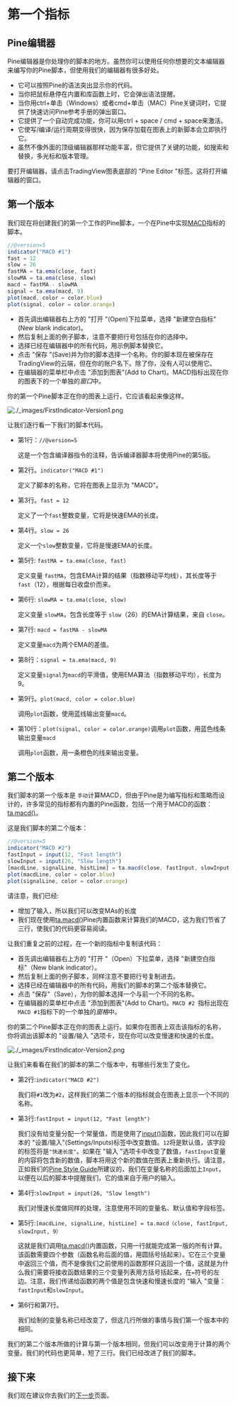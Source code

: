 # 第一个指标

## Pine编辑器

Pine编辑器是你处理你的脚本的地方。虽然你可以使用任何你想要的文本编辑器来编写你的Pine脚本，但使用我们的编辑器有很多好处。

- 它可以按照Pine的语法突出显示你的代码。
- 当你把鼠标悬停在内置和库函数上时，它会弹出语法提醒。
- 当你用ctrl+单击（Windows）或者cmd+单击（MAC）Pine关键词时，它提供了快速访问Pine参考手册的弹出窗口。
- 它提供了一个自动完成功能，你可以用ctrl + space / cmd + space来激活。
- 它使写/编译/运行周期变得很快，因为保存加载在图表上的新脚本会立即执行它。
- 虽然不像外面的顶级编辑器那样功能丰富，但它提供了关键的功能，如搜索和替换，多光标和版本管理。

要打开编辑器，请点击TradingView图表底部的 "Pine Editor "标签。这将打开编辑器的窗口。



## 第一个版本

我们现在将创建我们的第一个工作的Pine脚本，一个在Pine中实现[MACD](https://www.tradingview.com/support/solutions/43000502344-macd-moving-average-convergence-divergence/)指标的脚本。

```javascript
//@version=5
indicator("MACD #1")
fast = 12
slow = 26
fastMA = ta.ema(close, fast)
slowMA = ta.ema(close, slow)
macd = fastMA - slowMA
signal = ta.ema(macd, 9)
plot(macd, color = color.blue)
plot(signal, color = color.orange)
```

- 首先调出编辑器右上方的 "打开 "(Open)下拉菜单，选择 "新建空白指标"(New blank indicator)。
- 然后复制上面的例子脚本，注意不要把行号包括在你的选择中。
- 选择已经在编辑器中的所有代码，用示例脚本替换它。
- 点击 "保存 "(Save)并为你的脚本选择一个名称。你的脚本现在被保存在TradingView的云端，但在你的账户名下。除了你，没有人可以使用它。
- 在编辑器的菜单栏中点击 "添加到图表"(Add to Chart)。MACD指标出现在你的图表下的一个单独的*窗口*中。

你的第一个Pine脚本正在你的图表上运行，它应该看起来像这样。

![./_images/FirstIndicator-Version1.png](https://www.tradingview.com/pine-script-docs/en/v5/_images/FirstIndicator-Version1.png)

让我们逐行看一下我们的脚本代码。

- 第1行：`//@version=5`

  这是一个包含编译器指令的注释，告诉编译器脚本将使用Pine的第5版。

- 第2行。`indicator("MACD #1")`

  定义了脚本的名称，它将在图表上显示为 "MACD"。

- 第3行。`fast = 12`

  定义了一个`fast`整数变量，它将是快速EMA的长度。

- 第4行。`slow = 26`

  定义一个`slow`整数变量，它将是慢速EMA的长度。

- 第5行: `fastMA = ta.ema(close, fast)`

  定义变量 `fastMA`，包含EMA计算的结果（指数移动平均线），其长度等于 `fast`（12），根据每日收盘价而来。

- 第6行: `slowMA = ta.ema(close, slow)`

  定义变量 `slowMA`，包含长度等于 `slow`（26）的EMA计算结果，来自 `close`。

- 第7行: `macd = fastMA - slowMA`

  定义变量`macd`为两个EMA的差值。

- 第8行：`signal = ta.ema(macd, 9)`

  定义变量`signal`为`macd`的平滑值，使用EMA算法（指数移动平均），长度为9。

- 第9行。`plot(macd, color = color.blue)`

  调用`plot`函数，使用蓝线输出变量`macd`。

- 第10行：`plot(signal, color = color.orange)`调用`plot`函数，用蓝色线条输出变量`macd`

  调用`plot`函数，用一条橙色的线来输出变量。
  
  

## 第二个版本

我们脚本的第一个版本是 `手动`计算MACD，但由于Pine是为编写指标和策略而设计的，许多常见的指标都有内置的Pine函数，包括一个用于MACD的函数：[ta.macd()](https://www.tradingview.com/pine-script-reference/v5/#fun_ta{dot}macd)。

这是我们脚本的第二个版本：

```javascript
//@version=5
indicator("MACD #2")
fastInput = input(12, "Fast length")
slowInput = input(26, "Slow length")
[macdLine, signalLine, histLine] = ta.macd(close, fastInput, slowInput, 9)
plot(macdLine, color = color.blue)
plot(signalLine, color = color.orange)
```



请注意，我们已经:

- 增加了输入，所以我们可以改变MAs的长度
- 我们现在使用[ta.macd()](https://www.tradingview.com/pine-script-reference/v5/#fun_ta{dot}macd)Pine内置函数来计算我们的MACD，这为我们节省了三行，使我们的代码更容易阅读。

让我们重复之前的过程，在一个新的指标中复制该代码：

- 首先调出编辑器右上方的 "打开 "（Open）下拉菜单，选择 "新建空白指标"（New blank indicator）。
- 然后复制上面的例子脚本，同样注意不要把行号复制进去。
- 选择已经在编辑器中的所有代码，用我们的脚本的第二个版本替换它。
- 点击 "保存"（Save），为你的脚本选择一个与前一个不同的名称。
- 在编辑器的菜单栏中点击 "添加到图表"(Add to Chart)。`MACD #2 `指标出现在 `MACD #1`指标下的一个单独的*窗格*中。

你的第二个Pine脚本正在你的图表上运行。如果你在图表上双击该指标的名称，你将调出该脚本的 "设置/输入 "选项卡，现在你可以改变慢速和快速的长度。

![./_images/FirstIndicator-Version2.png](https://www.tradingview.com/pine-script-docs/en/v5/_images/FirstIndicator-Version2.png)

让我们来看看在我们的脚本的第二个版本中，有哪些行发生了变化。

- 第2行:`indicator("MACD #2")`

  我们将`#1`改为`#2`，这样我们的第二个版本的指标就会在图表上显示一个不同的名称。

- 第3行:`fastInput = input(12, "Fast length")`

  我们没有给变量分配一个常量值，而是使用了[input()](https://www.tradingview.com/pine-script-reference/v5/#fun_input)函数，因此我们可以在脚本的 "设置/输入"(Settings/Inputs)标签中改变数值。`12`将是默认值，该字段的标签将是`"快速长度"`。如果在 "输入 "选项卡中改变了数值，`fastInput`变量的内容将包含新的数值，脚本将用这个新的数值在图表上重新执行。请注意，正如我们的[Pine Style Guide](https://www.tradingview.com/pine-script-docs/en/v5/writing/Style_guide.html#pagestyleguide)所建议的，我们在变量名称的后面加上`Input`，以便在以后的脚本中提醒我们，它的值来自于用户的输入。

- 第4行:`slowInput = input(26, "Slow length")`

  我们对慢速长度做同样的处理，注意使用不同的变量名、默认值和字段标签。

- 第5行:`[macdLine, signalLine, histLine] = ta.macd（close, fastInput, slowInput, 9）`

  这就是我们调用[ta.macd()](https://www.tradingview.com/pine-script-reference/v5/#fun_ta{dot}macd)内置函数，只用一行就能完成第一版的所有计算。该函数需要四个参数（函数名称后面的值，用圆括号括起来）。它在三个变量中返回三个值，而不是像我们之前使用的函数那样只返回一个值，这就是为什么我们需要将接收函数结果的三个变量列表用方括号括起来，在`=`符号的左边。注意，我们传递给函数的两个值是包含快速和慢速长度的 "输入 "变量：`fastInput`和`slowInput`。

- 第6行和第7行。

  我们绘制的变量名称已经改变了，但这几行所做的事情与我们第一个版本中的相同。

我们的第二个版本所做的计算与第一个版本相同，但我们可以改变用于计算的两个变量。我们的代码也更简单，短了三行。我们已经改进了我们的脚本。

## 接下来

我们现在建议你去我们的[下一步](2_Pine-primer/Next_steps.md)页面。